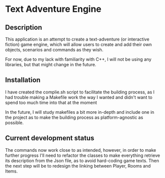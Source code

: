 # Text Adventure Engine


## Description

This application is an attempt to create a text-adventure (or interactive fiction) game engine, which will allow users to create and add their own objects, scenarios and commands as they wish.

For now, due to my lack with familiarity with C++, I will not be using any libraries, but that might change in the future.

## Installation

I have created the complie.sh script to facilitate the building process, as I had trouble making a Makefile work the way I wanted and didn't want to spend too much time into that at the moment

In the future, I will study makefiles a bit more in-depth and include one in the project as to make the building process as platform-agnostic as possible.


## Current development status

The commands now work close to as intended, however, in order to make further progress I'll need to refactor the classes to make everything retrieve its description from the Json file, as to avoid hard-coding game texts. Then the next step will be to redesign the linking between Player, Rooms and Items.
